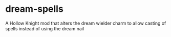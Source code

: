 # dream-spells
A Hollow Knight mod that alters the dream wielder charm to allow casting of spells instead of using the dream nail
